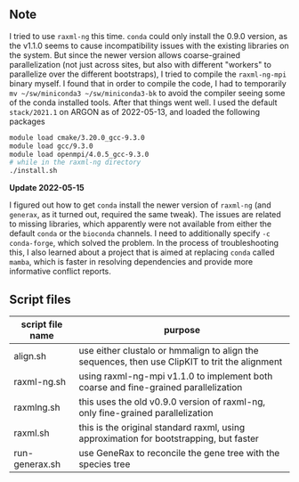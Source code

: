 ## Note

I tried to use `raxml-ng` this time. `conda` could only install the 0.9.0 version, as the v1.1.0 seems to cause incompatibility issues with the existing libraries on the system. But since the newer version allows coarse-grained parallelization (not just across sites, but also with different "workers" to parallelize over the different bootstraps), I tried to compile the `raxml-ng-mpi` binary myself. I found that in order to compile the code, I had to temporarily `mv ~/sw/miniconda3 ~/sw/miniconda3-bk` to avoid the compiler seeing some of the conda installed tools. After that things went well. I used the default `stack/2021.1` on ARGON as of 2022-05-13, and loaded the following packages
```bash
module load cmake/3.20.0_gcc-9.3.0
module load gcc/9.3.0
module load openmpi/4.0.5_gcc-9.3.0
# while in the raxml-ng directory
./install.sh
```

**Update 2022-05-15**

I figured out how to get `conda` install the newer version of `raxml-ng` (and `generax`, as it turned out, required the same tweak). The issues are related to missing libraries, which apparently were not available from either the default `conda` or the `bioconda` channels. I need to additionally specify `-c conda-forge`, which solved the problem. In the process of troubleshooting this, I also learned about a project that is aimed at replacing `conda` called `mamba`, which is faster in resolving dependencies and provide more informative conflict reports.

## Script files 

| script file name | purpose |
|------------------|---------|
| align.sh | use either clustalo or hmmalign to align the sequences, then use ClipKIT to trit the alignment |
| raxml-ng.sh | using raxml-ng-mpi v1.1.0 to implement both coarse and fine-grained parallelization |
| raxmlng.sh | this uses the old v0.9.0 version of raxml-ng, only fine-grained parallelization |
| raxml.sh | this is the original standard raxml, using approximation for bootstrapping, but faster|
| run-generax.sh | use GeneRax to reconcile the gene tree with the species tree |
